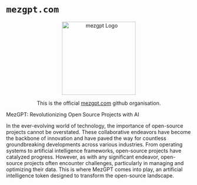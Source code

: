 # `mezgpt.com`

<p align="center">
  <a href="http://mezgpt.ai/" target="blank">
  <img src="https://res.cloudinary.com/dewvs0nf9/image/upload/v1701264650/Twitter_DP_smrpyj.png" width="200" alt="mezgpt Logo" />
  </a>
</p>

[circleci-image]: [https://res.cloudinary.com/dewvs0nf9/image/upload/v1701264650/Twitter_DP_smrpyj.png](https://res.cloudinary.com/dewvs0nf9/image/upload/v1701264650/Twitter_DP_smrpyj.png)
[circleci-url]: https://mezgpt.com

  <p align="center">This is the official <a href="http://mezgpt.com" target="_blank">mezgpt.com</a> 
github organisation.</p>
    <p align="center">
</p>

MezGPT: Revolutionizing Open Source Projects with AI

In the ever-evolving world of technology, the importance of open-source projects cannot be overstated. These collaborative endeavors have become the backbone of innovation and have paved the way for countless groundbreaking developments across various industries. From operating systems to artificial intelligence frameworks, open-source projects have catalyzed progress. However, as with any significant endeavor, open-source projects often encounter challenges, particularly in managing and optimizing their data. This is where MezGPT comes into play, an artificial intelligence token designed to transform the open-source landscape.
